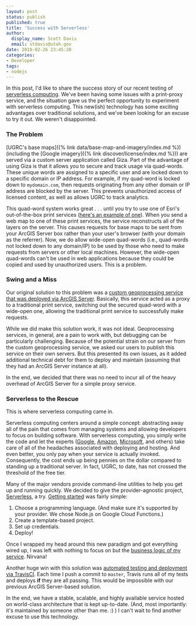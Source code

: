 ```yaml
---
layout: post
status: publish
published: true
title: 'Success with Serverless'
author:
  display_name: Scott Davis
  email: stdavis@utah.gov
date: 2018-02-26 23:45:28
categories:
- Developer
tags:
- nodejs
---
```


In this post, I'd like to share the success story of our recent testing of [serverless computing](https://en.wikipedia.org/wiki/Serverless_computing). We've been having some issues with a print-proxy service, and the situation gave us the perfect opportunity to experiment with serverless computing. This new(ish) technology has some exciting advantages over traditional solutions, and we've been looking for an excuse to try it out. We weren't disappointed.

### The Problem
[UGRC's base maps]({% link data/base-map-and-imagery/index.md %}) (including the [Google imagery]({% link discover/license/index.md %})) are served via a custom server application called Giza. Part of the advantage of using Giza is that it allows you to secure and track usage via quad-words. These unique words are assigned to a specific user and are locked down to a specific domain or IP address. For example, if my quad-word is locked down to `mydomain.com`, then requests originating from any other domain or IP address are blocked by the server. This prevents unauthorized access of licensed content, as well as allows UGRC to track analytics.

This quad-word system works great . . . until you try to use one of Esri's out-of-the-box print services ([here's an example of one](http://mapserv.utah.gov/arcgis/rest/services/Utilities/PrintingTools/GPServer)). When you send a web map to one of these print services, the service reconstructs all of the layers on the server. This causes requests for base maps to be sent from your ArcGIS Server box rather than your user's browser (with your domain as the referrer). Now, we do allow wide-open quad-words (i.e., quad-words not locked down to any domain/IP) to be used by those who need to make requests from servers or other local machines. However, the wide-open quad-words can't be used in web applications because they could be copied and used by unauthorized users. This is a problem.

### Swing and a Miss
Our original solution to this problem was a [custom geoprocessing service that was deployed via ArcGIS Server](https://github.com/agrc/print-proxy). Basically, this service acted as a proxy to a traditional print service, switching out the secured quad-word with a wide-open one, allowing the traditional print service to successfully make requests.

While we did make this solution work, it was not ideal. Geoprocessing services, in general, are a pain to work with, but debugging can be particularly challenging. Because of the potential strain on our server from the custom geoprocessing service, we asked our users to publish this service on their own servers. But this presented its own issues, as it added additional technical debt for them to deploy and maintain (assuming that they had an ArcGIS Server instance at all).

In the end, we decided that there was no need to incur all of the heavy overhead of ArcGIS Server for a simple proxy service.

### Serverless to the Rescue
This is where serverless computing came in.

Serverless computing centers around a simple concept: abstracting away all of the pain that comes from managing systems and allowing developers to focus on building software. With serverless computing, you simply write the code and let the experts ([Google](https://cloud.google.com/functions/), [Amazon](https://aws.amazon.com/lambda/), [Microsoft](https://azure.microsoft.com/en-us/services/functions/), and others) take care of all of the headaches associated with deploying and hosting. And even better, you only pay when your service is actually invoked. Consequently, the cost ends up being pennies on the dollar compared to standing up a traditional server. In fact, UGRC, to date, has not crossed the threshold of the free tier.

Many of the major vendors provide command-line utilities to help you get up and running quickly. We decided to give the provider-agnostic project, [Serverless](https://www.serverless.com/), a try. [Getting started](https://www.serverless.com/framework/docs/providers/google/guide/quick-start/) was fairly simple:
1. Choose a programming language. (And make sure it's supported by your provider. We chose Node.js on Google Cloud Functions.)
1. Create a template-based project.
1. Set up credentials.
1. Deploy!

Once I wrapped my head around this new paradigm and got everything wired up, I was left with nothing to focus on but the [business logic of my service](https://github.com/agrc/serverless-print-proxy/blob/master/index.js). Nirvana!

Another huge win with this solution was [automated testing and deployment via TravisCI](https://travis-ci.org/agrc/serverless-print-proxy). Each time I push a commit to `master`, Travis runs all of my tests and deploys **if** they are all passing. This would be impossible with our previous ArcGIS Server-based solution.

In the end, we have a stable, scalable, and highly available service hosted on world-class architecture that is kept up-to-date. (And, most importantly: it's maintained by someone other than me. :) ) I can't wait to find another excuse to use this technology.

